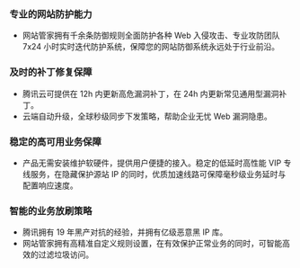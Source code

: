 
### 专业的网站防护能力
- 网站管家拥有千余条防御规则全面防护各种 Web 入侵攻击、专业攻防团队 7x24 小时实时迭代防护系统，保障您的网站防御系统永远处于行业前沿。

### 及时的补丁修复保障
- 腾讯云可提供在 12h 内更新高危漏洞补丁，在 24h 内更新常见通用型漏洞补丁。
- 云端自动升级，全球秒级同步下发策略，帮助企业无忧 Web 漏洞隐患。

### 稳定的高可用业务保障
- 产品无需安装维护软硬件，提供用户便捷的接入。稳定的低延时高性能 VIP 专线服务，在隐藏保护源站 IP 的同时，优质加速线路可保障毫秒级业务延时与配置响应速度。

### 智能的业务放刷策略
- 腾讯拥有 19 年黑产对抗的经验，并拥有亿级恶意黑 IP 库。
- 网站管家拥有高精准自定义规则设置，在有效保护正常业务的同时，可智能高效的过滤垃圾访问。
